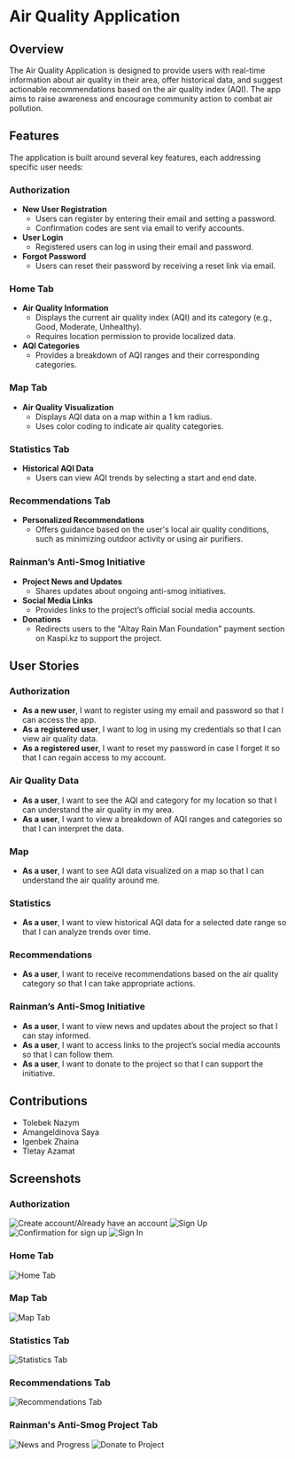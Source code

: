 # Air Quality Application

## Overview
The Air Quality Application is designed to provide users with real-time information about air quality in their area, offer historical data, and suggest actionable recommendations based on the air quality index (AQI). The app aims to raise awareness and encourage community action to combat air pollution.

## Features
The application is built around several key features, each addressing specific user needs:

### Authorization
- **New User Registration**
  - Users can register by entering their email and setting a password.
  - Confirmation codes are sent via email to verify accounts.
- **User Login**
  - Registered users can log in using their email and password.
- **Forgot Password**
  - Users can reset their password by receiving a reset link via email.

### Home Tab
- **Air Quality Information**
  - Displays the current air quality index (AQI) and its category (e.g., Good, Moderate, Unhealthy).
  - Requires location permission to provide localized data.
- **AQI Categories**
  - Provides a breakdown of AQI ranges and their corresponding categories.

### Map Tab
- **Air Quality Visualization**
  - Displays AQI data on a map within a 1 km radius.
  - Uses color coding to indicate air quality categories.

### Statistics Tab
- **Historical AQI Data**
  - Users can view AQI trends by selecting a start and end date.

### Recommendations Tab
- **Personalized Recommendations**
  - Offers guidance based on the user's local air quality conditions, such as minimizing outdoor activity or using air purifiers.

### Rainman’s Anti-Smog Initiative
- **Project News and Updates**
  - Shares updates about ongoing anti-smog initiatives.
- **Social Media Links**
  - Provides links to the project’s official social media accounts.
- **Donations**
  - Redirects users to the "Altay Rain Man Foundation" payment section on Kaspi.kz to support the project.

## User Stories
### Authorization
- **As a new user**, I want to register using my email and password so that I can access the app.
- **As a registered user**, I want to log in using my credentials so that I can view air quality data.
- **As a registered user**, I want to reset my password in case I forget it so that I can regain access to my account.

### Air Quality Data
- **As a user**, I want to see the AQI and category for my location so that I can understand the air quality in my area.
- **As a user**, I want to view a breakdown of AQI ranges and categories so that I can interpret the data.

### Map
- **As a user**, I want to see AQI data visualized on a map so that I can understand the air quality around me.

### Statistics
- **As a user**, I want to view historical AQI data for a selected date range so that I can analyze trends over time.

### Recommendations
- **As a user**, I want to receive recommendations based on the air quality category so that I can take appropriate actions.

### Rainman’s Anti-Smog Initiative
- **As a user**, I want to view news and updates about the project so that I can stay informed.
- **As a user**, I want to access links to the project’s social media accounts so that I can follow them.
- **As a user**, I want to donate to the project so that I can support the initiative.

## Contributions
- Tolebek Nazym
- Amangeldinova Saya
- Igenbek Zhaina
- Tletay Azamat

## Screenshots

### Authorization
![Create account/Already have an account](screenshots/create_login_account.jpeg)
![Sign Up](screenshots/sign_up.jpeg)
![Confirmation for sign up](screenshots/create_login_account.jpeg)
![Sign In](screenshots/sign_in.jpeg)

### Home Tab
![Home Tab](screenshots/home_default.jpeg)

### Map Tab
![Map Tab](screenshots/map.jpeg)

### Statistics Tab
![Statistics Tab](screenshots/statistics.jpeg)

### Recommendations Tab
![Recommendations Tab](screenshots/recommendations.jpeg)

### Rainman's Anti-Smog Project Tab
![News and Progress](screenshots/anti_smog_news_and_progress.jpeg)
![Donate to Project](screenshots/anti_smog_donation.jpeg)
